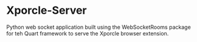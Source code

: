 # Xporcle-Server
Python web socket application built using the WebSocketRooms package for teh Quart framework to serve the Xporcle browser extension.
